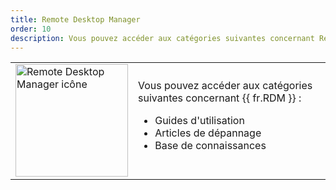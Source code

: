 ```yaml
---
title: Remote Desktop Manager
order: 10
description: Vous pouvez accéder aux catégories suivantes concernant Remote Desktop Manager ':' Guides d'utilisation, Articles de dépannage et Base de connaissances
---
```

<table>
	<tr>
		<td>
<img src="https://webdevolutions.blob.core.windows.net/images/projects/remote-desktop-manager/logos/remote-desktop-manager-icon-shadow.svg" width="180" alt="Remote Desktop Manager icône">
		</td>
		<td>
Vous pouvez accéder aux catégories suivantes concernant {{ fr.RDM }} : 
<ul>
  <li>Guides d'utilisation</li>
  <li>Articles de dépannage</li>
  <li>Base de connaissances</li>
</ul>
		</td>
	</tr>
</table>